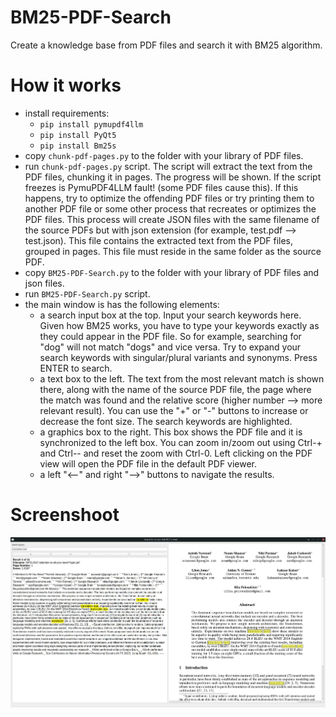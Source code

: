 # BM25-PDF-Search
Create a knowledge base from PDF files and search it with BM25 algorithm.

# How it works
- install requirements:
  - ```pip install pymupdf4llm```
  - ```pip install PyQt5```
  - ```pip install Bm25s```
- copy ```chunk-pdf-pages.py``` to the folder with your library of PDF files.
- run ```chunk-pdf-pages.py``` script. The script will extract the text from the PDF files, chunking it in pages. The progress will be shown. If the script freezes is PymuPDF4LLM fault! (some PDF files cause this). If this happens, try to optimize the offending PDF files or try printing them to another PDF file or some other process that recreates or optimizes the PDF files. This process will create JSON files with the same filename of the source PDFs but with json extension (for example, test.pdf --> test.json). This file contains the extracted text from the PDF files, grouped in pages. This file must reside in the same folder as the source PDF.
- copy ```BM25-PDF-Search.py``` to the folder with your library of PDF files and json files.
- run ```BM25-PDF-Search.py``` script.
- the main window is has the following elements:
  - a search input box at the top. Input your search keywords here. Given how BM25 works, you have to type your keywords exactly as they could appear in the PDF file. So for example, searching for "dog" will not match "dogs" and vice versa. Try to expand your search keywords with singular/plural variants and synonyms. Press ENTER to search.
  - a text box to the left. The text from the most relevant match is shown there, along with the name of the source PDF file, the page where the match was found and the relative score (higher number --> more relevant result). You can use the "+" or "-" buttons to increase or decrease the font size. The search keywords are highlighted.
  - a graphics box to the right. This box shows the PDF file and it is synchronized to the left box. You can zoom in/zoom out using Ctrl-+ and Ctrl-- and reset the zoom with Ctrl-0. Left clicking on the PDF view will open the PDF file in the default PDF viewer.
  - a left "<--" and right "-->" buttons to navigate the results.
 
# Screenshoot
![Screenshoot](screenshot-BM25-PDF-Search.jpg)




